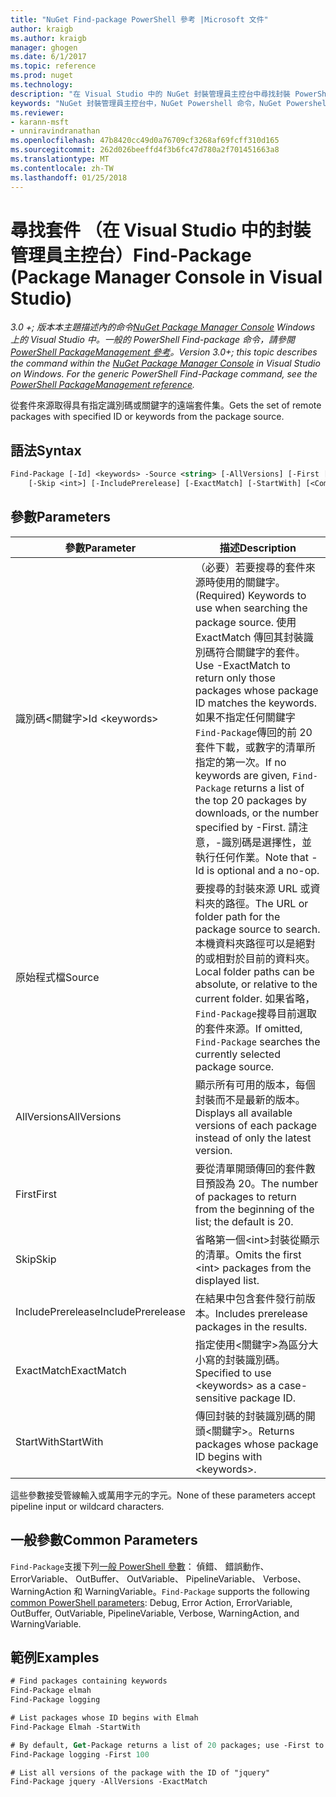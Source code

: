 ```yaml
---
title: "NuGet Find-package PowerShell 參考 |Microsoft 文件"
author: kraigb
ms.author: kraigb
manager: ghogen
ms.date: 6/1/2017
ms.topic: reference
ms.prod: nuget
ms.technology: 
description: "在 Visual Studio 中的 NuGet 封裝管理員主控台中尋找封裝 PowerShell 命令的參考。"
keywords: "NuGet 封裝管理員主控台中，NuGet Powershell 命令，NuGet Powershell 參考資料，尋找封裝"
ms.reviewer:
- karann-msft
- unniravindranathan
ms.openlocfilehash: 47b8420cc49d0a76709cf3268af69fcff310d165
ms.sourcegitcommit: 262d026beeffd4f3b6fc47d780a2f701451663a8
ms.translationtype: MT
ms.contentlocale: zh-TW
ms.lasthandoff: 01/25/2018
---
```

# <a name="find-package-package-manager-console-in-visual-studio"></a><span data-ttu-id="6c2a4-104">尋找套件 （在 Visual Studio 中的封裝管理員主控台）</span><span class="sxs-lookup"><span data-stu-id="6c2a4-104">Find-Package (Package Manager Console in Visual Studio)</span></span>

<span data-ttu-id="6c2a4-105">*3.0 +; 版本本主題描述內的命令[NuGet Package Manager Console](Package-Manager-Console.md) Windows 上的 Visual Studio 中。一般的 PowerShell Find-package 命令，請參閱[PowerShell PackageManagement 參考](/powershell/module/packagemanagement/?view=powershell-6)。*</span><span class="sxs-lookup"><span data-stu-id="6c2a4-105">*Version 3.0+; this topic describes the command within the [NuGet Package Manager Console](Package-Manager-Console.md) in Visual Studio on Windows. For the generic PowerShell Find-Package command, see the [PowerShell PackageManagement reference](/powershell/module/packagemanagement/?view=powershell-6).*</span></span>

<span data-ttu-id="6c2a4-106">從套件來源取得具有指定識別碼或關鍵字的遠端套件集。</span><span class="sxs-lookup"><span data-stu-id="6c2a4-106">Gets the set of remote packages with specified ID or keywords from the package source.</span></span>

## <a name="syntax"></a><span data-ttu-id="6c2a4-107">語法</span><span class="sxs-lookup"><span data-stu-id="6c2a4-107">Syntax</span></span>

```ps
Find-Package [-Id] <keywords> -Source <string> [-AllVersions] [-First [<int>]]
    [-Skip <int>] [-IncludePrerelease] [-ExactMatch] [-StartWith] [<CommonParameters>]
```

## <a name="parameters"></a><span data-ttu-id="6c2a4-108">參數</span><span class="sxs-lookup"><span data-stu-id="6c2a4-108">Parameters</span></span>

| <span data-ttu-id="6c2a4-109">參數</span><span class="sxs-lookup"><span data-stu-id="6c2a4-109">Parameter</span></span> | <span data-ttu-id="6c2a4-110">描述</span><span class="sxs-lookup"><span data-stu-id="6c2a4-110">Description</span></span> |
| --- | --- |
| <span data-ttu-id="6c2a4-111">識別碼&lt;關鍵字&gt;</span><span class="sxs-lookup"><span data-stu-id="6c2a4-111">Id &lt;keywords&gt;</span></span> | <span data-ttu-id="6c2a4-112">（必要）若要搜尋的套件來源時使用的關鍵字。</span><span class="sxs-lookup"><span data-stu-id="6c2a4-112">(Required) Keywords to use when searching the package source.</span></span> <span data-ttu-id="6c2a4-113">使用 ExactMatch 傳回其封裝識別碼符合關鍵字的套件。</span><span class="sxs-lookup"><span data-stu-id="6c2a4-113">Use -ExactMatch to return only those packages whose package ID matches the keywords.</span></span> <span data-ttu-id="6c2a4-114">如果不指定任何關鍵字`Find-Package`傳回的前 20 套件下載，或數字的清單所指定的第一次。</span><span class="sxs-lookup"><span data-stu-id="6c2a4-114">If no keywords are given, `Find-Package` returns a list of the top 20 packages by downloads, or the number specified by -First.</span></span> <span data-ttu-id="6c2a4-115">請注意，-識別碼是選擇性，並執行任何作業。</span><span class="sxs-lookup"><span data-stu-id="6c2a4-115">Note that -Id is optional and a no-op.</span></span> |
| <span data-ttu-id="6c2a4-116">原始程式檔</span><span class="sxs-lookup"><span data-stu-id="6c2a4-116">Source</span></span> | <span data-ttu-id="6c2a4-117">要搜尋的封裝來源 URL 或資料夾的路徑。</span><span class="sxs-lookup"><span data-stu-id="6c2a4-117">The URL or folder path for the package source to search.</span></span> <span data-ttu-id="6c2a4-118">本機資料夾路徑可以是絕對的或相對於目前的資料夾。</span><span class="sxs-lookup"><span data-stu-id="6c2a4-118">Local folder paths can be absolute, or relative to the current folder.</span></span> <span data-ttu-id="6c2a4-119">如果省略，`Find-Package`搜尋目前選取的套件來源。</span><span class="sxs-lookup"><span data-stu-id="6c2a4-119">If omitted, `Find-Package` searches the currently selected package source.</span></span> |
| <span data-ttu-id="6c2a4-120">AllVersions</span><span class="sxs-lookup"><span data-stu-id="6c2a4-120">AllVersions</span></span> | <span data-ttu-id="6c2a4-121">顯示所有可用的版本，每個封裝而不是最新的版本。</span><span class="sxs-lookup"><span data-stu-id="6c2a4-121">Displays all available versions of each package instead of only the latest version.</span></span> |
| <span data-ttu-id="6c2a4-122">First</span><span class="sxs-lookup"><span data-stu-id="6c2a4-122">First</span></span> | <span data-ttu-id="6c2a4-123">要從清單開頭傳回的套件數目預設為 20。</span><span class="sxs-lookup"><span data-stu-id="6c2a4-123">The number of packages to return from the beginning of the list; the default is 20.</span></span> |
| <span data-ttu-id="6c2a4-124">Skip</span><span class="sxs-lookup"><span data-stu-id="6c2a4-124">Skip</span></span> | <span data-ttu-id="6c2a4-125">省略第一個&lt;int&gt;封裝從顯示的清單。</span><span class="sxs-lookup"><span data-stu-id="6c2a4-125">Omits the first &lt;int&gt; packages from the displayed list.</span></span>  |
| <span data-ttu-id="6c2a4-126">IncludePrerelease</span><span class="sxs-lookup"><span data-stu-id="6c2a4-126">IncludePrerelease</span></span> | <span data-ttu-id="6c2a4-127">在結果中包含套件發行前版本。</span><span class="sxs-lookup"><span data-stu-id="6c2a4-127">Includes prerelease packages in the results.</span></span> |
| <span data-ttu-id="6c2a4-128">ExactMatch</span><span class="sxs-lookup"><span data-stu-id="6c2a4-128">ExactMatch</span></span> | <span data-ttu-id="6c2a4-129">指定使用&lt;關鍵字&gt;為區分大小寫的封裝識別碼。</span><span class="sxs-lookup"><span data-stu-id="6c2a4-129">Specified to use &lt;keywords&gt; as a case-sensitive package ID.</span></span> |
| <span data-ttu-id="6c2a4-130">StartWith</span><span class="sxs-lookup"><span data-stu-id="6c2a4-130">StartWith</span></span> | <span data-ttu-id="6c2a4-131">傳回封裝的封裝識別碼的開頭&lt;關鍵字&gt;。</span><span class="sxs-lookup"><span data-stu-id="6c2a4-131">Returns packages whose package ID begins with &lt;keywords&gt;.</span></span> |

<span data-ttu-id="6c2a4-132">這些參數接受管線輸入或萬用字元的字元。</span><span class="sxs-lookup"><span data-stu-id="6c2a4-132">None of these parameters accept pipeline input or wildcard characters.</span></span>

## <a name="common-parameters"></a><span data-ttu-id="6c2a4-133">一般參數</span><span class="sxs-lookup"><span data-stu-id="6c2a4-133">Common Parameters</span></span>

<span data-ttu-id="6c2a4-134">`Find-Package`支援下列[一般 PowerShell 參數](http://go.microsoft.com/fwlink/?LinkID=113216)： 偵錯、 錯誤動作、 ErrorVariable、 OutBuffer、 OutVariable、 PipelineVariable、 Verbose、 WarningAction 和 WarningVariable。</span><span class="sxs-lookup"><span data-stu-id="6c2a4-134">`Find-Package` supports the following [common PowerShell parameters](http://go.microsoft.com/fwlink/?LinkID=113216): Debug, Error Action, ErrorVariable, OutBuffer, OutVariable, PipelineVariable, Verbose, WarningAction, and WarningVariable.</span></span>

## <a name="examples"></a><span data-ttu-id="6c2a4-135">範例</span><span class="sxs-lookup"><span data-stu-id="6c2a4-135">Examples</span></span>

```ps
# Find packages containing keywords
Find-Package elmah
Find-Package logging

# List packages whose ID begins with Elmah
Find-Package Elmah -StartWith

# By default, Get-Package returns a list of 20 packages; use -First to show more
Find-Package logging -First 100

# List all versions of the package with the ID of "jquery"
Find-Package jquery -AllVersions -ExactMatch
```
